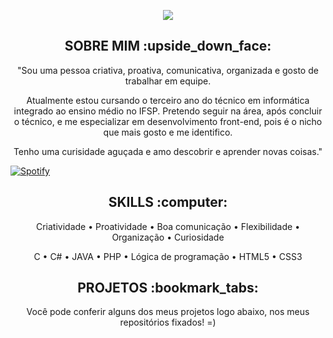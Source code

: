 



<p align="center">
 <img src= "https://media.discordapp.net/attachments/816888490955636747/864915060622098472/Ola_eu_Sou_a_Amanda.png?width=840&height=473  width="500"/>
       </p>
       
       
 <h2 align="center" >SOBRE MIM :upside_down_face:</h2>
 
 <p align = "center">"Sou uma pessoa criativa, proativa, comunicativa, organizada e gosto de trabalhar em equipe. 
 </p>
<p align = "center">Atualmente estou cursando o terceiro ano do técnico em informática integrado ao ensino médio no IFSP. Pretendo seguir na área, após concluir o técnico, e me especializar em desenvolvimento front-end, pois é o nicho que mais gosto e me identifico.
</p>
<p align = "center">Tenho uma curisidade aguçada e amo descobrir e aprender novas coisas."</p>
      
[![Spotify](https://spotify-github-readme.vercel.app/api/spotify)](https://open.spotify.com/playlist/7ehEzNjmpLEMNDOeRM6trB?si=ickB8HVqSG2MPeArrS7utQ&utm_source=copy-link&dl_branch=1)
<h2 align="center" >SKILLS :computer:</h2>



 <p align = "center"> Criatividade • Proatividade • Boa comunicação • Flexibilidade • Organização • Curiosidade </p>



  <p align = "center">C • C# • JAVA • PHP • Lógica de programação • HTML5 • CSS3 </p>


<h2 align="center" >PROJETOS :bookmark_tabs:</h2>

<p align = "center">Você pode conferir alguns dos meus projetos logo abaixo, nos meus repositórios fixados! =) </p>
